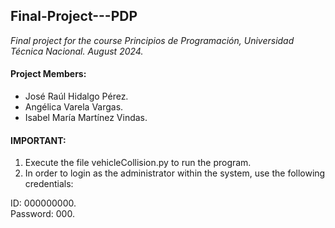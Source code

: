 ## Final-Project---PDP
*Final project for the course Principios de Programación, Universidad Técnica Nacional. August 2024.*

#### Project Members:
- José Raúl Hidalgo Pérez.
- Angélica Varela Vargas.
- Isabel María Martínez Vindas.

#### **IMPORTANT:**
1. Execute the file vehicleCollision.py to run the program.
2. In order to login as the administrator within the system, use the following credentials:

ID: 000000000.<br>
Password: 000.


